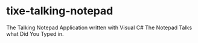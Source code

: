 # tixe-talking-notepad
The Talking Notepad Application written with Visual C#
The Notepad Talks what Did You Typed in.
